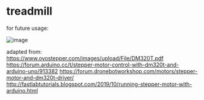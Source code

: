 # treadmill

for future usage:

![image](https://user-images.githubusercontent.com/79079324/215001453-040a141c-7843-4647-a1ae-70a94830330c.png)

adapted from: 
https://www.oyostepper.com/images/upload/File/DM320T.pdf
https://forum.arduino.cc/t/stepper-motor-control-with-dm320t-and-arduino-uno/913382
https://forum.dronebotworkshop.com/motors/stepper-motor-and-dm320t-driver/
http://fastlabtutorials.blogspot.com/2019/10/running-stepper-motor-with-arduino.html

